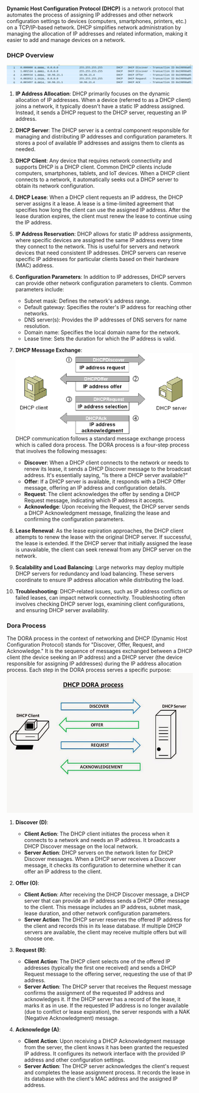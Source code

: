 **Dynamic Host Configuration Protocol (DHCP)** is a network protocol that automates the process of assigning IP addresses and other network configuration settings to devices (computers, smartphones, printers, etc.) on a TCP/IP-based network. DHCP simplifies network administration by managing the allocation of IP addresses and related information, making it easier to add and manage devices on a network.

### DHCP Overview

![DHCP Overview](DHCP-Overview.png)

1. **IP Address Allocation**:
   DHCP primarily focuses on the dynamic allocation of IP addresses. When a device (referred to as a DHCP client) joins a network, it typically doesn't have a static IP address assigned. Instead, it sends a DHCP request to the DHCP server, requesting an IP address.

2. **DHCP Server**:
   The DHCP server is a central component responsible for managing and distributing IP addresses and configuration parameters. It stores a pool of available IP addresses and assigns them to clients as needed.

3. **DHCP Client**:
   Any device that requires network connectivity and supports DHCP is a DHCP client. Common DHCP clients include computers, smartphones, tablets, and IoT devices. When a DHCP client connects to a network, it automatically seeks out a DHCP server to obtain its network configuration.

4. **DHCP Lease**:
   When a DHCP client requests an IP address, the DHCP server assigns it a lease. A lease is a time-limited agreement that specifies how long the client can use the assigned IP address. After the lease duration expires, the client must renew the lease to continue using the IP address.

5. **IP Address Reservation**:
   DHCP allows for static IP address assignments, where specific devices are assigned the same IP address every time they connect to the network. This is useful for servers and network devices that need consistent IP addresses. DHCP servers can reserve specific IP addresses for particular clients based on their hardware (MAC) address.

6. **Configuration Parameters**:
   In addition to IP addresses, DHCP servers can provide other network configuration parameters to clients. Common parameters include:

   - Subnet mask: Defines the network's address range.
   - Default gateway: Specifies the router's IP address for reaching other networks.
   - DNS server(s): Provides the IP addresses of DNS servers for name resolution.
   - Domain name: Specifies the local domain name for the network.
   - Lease time: Sets the duration for which the IP address is valid.

7. **DHCP Message Exchange**:
   ![how DHCP works](how-dhcp-works.png)
   DHCP communication follows a standard message exchange process which is called dora process. The DORA process is a four-step process that involves the following messages:

   - **Discover**: When a DHCP client connects to the network or needs to renew its lease, it sends a DHCP Discover message to the broadcast address. It's essentially saying, "Is there a DHCP server available?"
   - **Offer**: If a DHCP server is available, it responds with a DHCP Offer message, offering an IP address and configuration details.
   - **Request**: The client acknowledges the offer by sending a DHCP Request message, indicating which IP address it accepts.
   - **Acknowledge**: Upon receiving the Request, the DHCP server sends a DHCP Acknowledgment message, finalizing the lease and confirming the configuration parameters.

8. **Lease Renewal**:
   As the lease expiration approaches, the DHCP client attempts to renew the lease with the original DHCP server. If successful, the lease is extended. If the DHCP server that initially assigned the lease is unavailable, the client can seek renewal from any DHCP server on the network.

9. **Scalability and Load Balancing**:
   Large networks may deploy multiple DHCP servers for redundancy and load balancing. These servers coordinate to ensure IP address allocation while distributing the load.

10. **Troubleshooting**:
    DHCP-related issues, such as IP address conflicts or failed leases, can impact network connectivity. Troubleshooting often involves checking DHCP server logs, examining client configurations, and ensuring DHCP server availability.

### Dora Process

The DORA process in the context of networking and DHCP (Dynamic Host Configuration Protocol) stands for "Discover, Offer, Request, and Acknowledge." It is the sequence of messages exchanged between a DHCP client (the device seeking an IP address) and a DHCP server (the device responsible for assigning IP addresses) during the IP address allocation process. Each step in the DORA process serves a specific purpose:
![Dora Process](DHCP-DORA-jpg.jpg)

1. **Discover (D)**:

   - **Client Action**: The DHCP client initiates the process when it connects to a network and needs an IP address. It broadcasts a DHCP Discover message on the local network.
   - **Server Action**: DHCP servers on the network listen for DHCP Discover messages. When a DHCP server receives a Discover message, it checks its configuration to determine whether it can offer an IP address to the client.

2. **Offer (O)**:

   - **Client Action**: After receiving the DHCP Discover message, a DHCP server that can provide an IP address sends a DHCP Offer message to the client. This message includes an IP address, subnet mask, lease duration, and other network configuration parameters.
   - **Server Action**: The DHCP server reserves the offered IP address for the client and records this in its lease database. If multiple DHCP servers are available, the client may receive multiple offers but will choose one.

3. **Request (R)**:

   - **Client Action**: The DHCP client selects one of the offered IP addresses (typically the first one received) and sends a DHCP Request message to the offering server, requesting the use of that IP address.
   - **Server Action**: The DHCP server that receives the Request message confirms the assignment of the requested IP address and acknowledges it. If the DHCP server has a record of the lease, it marks it as in use. If the requested IP address is no longer available (due to conflict or lease expiration), the server responds with a NAK (Negative Acknowledgment) message.

4. **Acknowledge (A)**:
   - **Client Action**: Upon receiving a DHCP Acknowledgment message from the server, the client knows it has been granted the requested IP address. It configures its network interface with the provided IP address and other configuration settings.
   - **Server Action**: The DHCP server acknowledges the client's request and completes the lease assignment process. It records the lease in its database with the client's MAC address and the assigned IP address.
